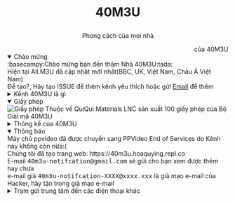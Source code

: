 # <p align=center>40M3U</p>
<p align=center>Phong cách của mọi nhà</p>
<div align=right>của 40M3U</div>
<details open><summary>Chào mừng</summary>:basecampy:Chào mừng bạn đến thăm Nhà 40M3U:tada:<br>Hiện tại All.M3U đã cập nhật mới nhất(BBC, UK, Việt Nam, Châu Á Việt Nam)<br>Để tạo?, Hãy tạo ISSUE để thêm kênh yêu thích hoặc gửi <a href="mailto:phu.hoa.dp@gmail.com?subject=Th%C3%AAm%20k%C3%AAnh&body=Xin%20ch%C3%A0o%2C%20t%C3%B4i%20th%C3%AAm%20k%C3%AAnh%20truy%E1%BB%81n%20h%C3%ACnh%20%C4%91%C6%B0%E1%BB%A3c%20kh%C3%B4ng%0D%0A%0D%0AT%C3%AAn%3A%0D%0AURL%20playlist.m3u%3A%0D%0AT%C3%AAn%20k%C3%AAnh%3A%0D%0AB%E1%BA%A1n%20y%C3%AAu%20c%E1%BA%A7u%20c%E1%BB%A7a%20Th%C3%AAm%20k%C3%AAnh%20truy%E1%BB%81n%20h%C3%ACnh%20kh%C3%B4ng(c%C3%B3%2Fkh%C3%B4ng)%3A">Email</a> để thêm</details>
<details><summary>Kênh 40M3U là gì</summary>40M3U là một kênh thông Việt Nam Ở QuiQui Materials LNC sản xuất (ThanhPremium Plus)<br>Được sản xuất kinh chào bạn</details>
<details open><summary>Giấy phép</summary><img src="https://cliply.co/wp-content/uploads/2019/03/371902260_SENDING_MAIL_400.gif" alt="Giấy phép"> Thuộc về QuiQui Materials LNC sản xuất 100 giấy phép của Bộ Giải mã 40M3U</details>
<details><summary>Thông kể của 40M3U</summary><img src="https://mir-s3-cdn-cf.behance.net/project_modules/disp/fbaed725384057.56344770d122d.gif" alt="Thông kể"><br>Tổng số luồng phát: 3752 luồng<br>Tổng số luồng phát chết: 374 luồng<br>Phát luồng vừa phải<br>Luồng vừa chạy phần 20 ngày 2 giờ 40 phút trên Prteo của 96MXui<br>Tổng Rớt Mạng/Luồng 3 lần<br>Tổng máy chủ: 50 máy chủ và 24 máy chủ TBP-ZP7YOR6 do sản xuất<br>Mở rộng luồng ra: 40km tới 9000km vuông<br>Chúc bạn xem TV Ổn định và mượt mà</details>
<details open><summary>Thông báo</summary>Máy chủ ppvideo đã được chuyển sang PPVideo End of Services do Kênh này không còn nữa:(<br>Chúng tôi đã tạo trang web: https://40m3u.hoaquying.repl.co<br>E-mail <samp>40m3u-notifcation@gmail.com</samp> sẽ gửi cho bạn xem được thêm hay chưa<br>e-mail giả <samp>40m3u-notifcation-XXXX@xxxx.xxx</samp> là giả mạo e-mail của Hacker, hãy tận trọng giả mạo e-mail</details>
<details><summary>Trạm gửi trung tâm đến các điện thoại khác</summary>Trung tâm đang kết nối với các điện thoại khác(16ms) để bạn xem TV Ổn định</details>
